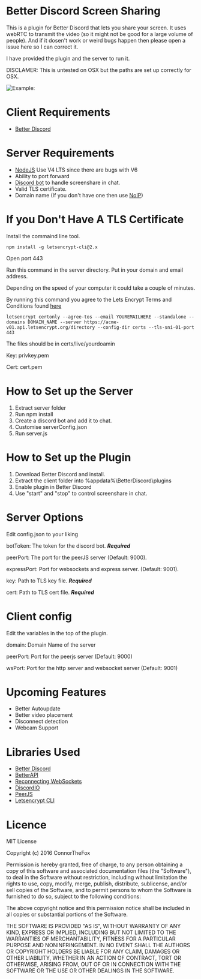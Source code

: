 # Better Discord Screen Sharing

This is a plugin for Better Discord that lets you share your screen. It uses webRTC to transmit the video (so it might not be good for a large volume of people). And if it dosen't work or weird bugs happen then please open a issue here so I can correct it.

I have provided the plugin and the server to run it.

DISCLAMER: This is untested on OSX but the paths are set up correctly for OSX.

![Example:](https://s16.postimg.org/jp7ptckj9/Picture.png)

# Client Requirements

* [Better Discord](https://github.com/Jiiks/BetterDiscordApp)

# Server Requirements

* [NodeJS](https://nodejs.org/en/download/) Use V4 LTS since there are bugs with V6
* Ability to port forward
* [Discord bot](https://discordapp.com/developers/applications/) to handle screenshare in chat.
* Valid TLS certificate.
* Domain name (If you don't have one then use [NoIP](https://www.noip.com/))

# If you Don't Have A TLS Certificate

Install the commaind line tool.

```
npm install -g letsencrypt-cli@2.x
```

Open port 443

Run this command in the server directory. Put in your domain and email address.

Depending on the speed of your computer it could take a couple of minutes.

By running this command you agree to the Lets Encrypt Terms and Conditions found [here](https://letsencrypt.org/documents/LE-SA-v1.0.1-July-27-2015.pdf)


```
letsencrypt certonly --agree-tos --email YOUREMAILHERE --standalone --domains DOMAIN_NAME --server https://acme-v01.api.letsencrypt.org/directory --config-dir certs --tls-sni-01-port 443
```

The files should be in certs/live/yourdoamin

Key: privkey.pem

Cert: cert.pem

# How to Set up the Server

1. Extract server folder
2. Run npm install
3. Create a discord bot and add it to chat.
4. Customise serverConfig.json
5. Run server.js

# How to Set up the Plugin

1. Download Better Discord and install.
2. Extract the client folder into %appdata%\BetterDiscord\plugins
3. Enable plugin in Better Discord
4. Use "start" and "stop" to control screenshare in chat.

# Server Options

Edit config.json to your liking

botToken: The token for the discord bot. ***Required***

peerPort: The port for the peerJS server (Default: 9000).

expressPort: Port for websockets and express server. (Default: 9001).

key: Path to TLS key file. ***Required***

cert: Path to TLS cert file. ***Required***

# Client config

Edit the variables in the top of the plugin.

domain: Domain Name of the server

peerPort: Port for the peerjs server (Default: 9000)

wsPort: Port for the http server and websocket server (Default: 9001)

# Upcoming Features

* Better Autoupdate
* Better video placement
* Disconnect detection
* Webcam Support

# Libraries Used

* [Better Discord](https://github.com/Jiiks/BetterDiscordApp)
* [BetterAPI](https://github.com/Bluscream/BetterDiscord-Plugins-and-Themes/blob/master/src/plugins/0_BetterAPI.plugin.js)
* [Reconnecting WebSockets](https://github.com/joewalnes/reconnecting-websocket)
* [DiscordIO](https://github.com/izy521/discord.io)
* [PeerJS](http://peerjs.com/)
* [Letsencrypt CLI](https://github.com/Daplie/letsencrypt-cli)

# Licence

MIT License

Copyright (c) 2016 ConnorTheFox

Permission is hereby granted, free of charge, to any person obtaining a copy of this software and associated documentation files (the "Software"), to deal in the Software without restriction, including without limitation the rights to use, copy, modify, merge, publish, distribute, sublicense, and/or sell copies of the Software, and to permit persons to whom the Software is furnished to do so, subject to the following conditions:

The above copyright notice and this permission notice shall be included in all copies or substantial portions of the Software.

THE SOFTWARE IS PROVIDED "AS IS", WITHOUT WARRANTY OF ANY KIND, EXPRESS OR IMPLIED, INCLUDING BUT NOT LIMITED TO THE WARRANTIES OF MERCHANTABILITY, FITNESS FOR A PARTICULAR PURPOSE AND NONINFRINGEMENT. IN NO EVENT SHALL THE AUTHORS OR COPYRIGHT HOLDERS BE LIABLE FOR ANY CLAIM, DAMAGES OR OTHER LIABILITY, WHETHER IN AN ACTION OF CONTRACT, TORT OR OTHERWISE, ARISING FROM, OUT OF OR IN CONNECTION WITH THE SOFTWARE OR THE USE OR OTHER DEALINGS IN THE SOFTWARE.
